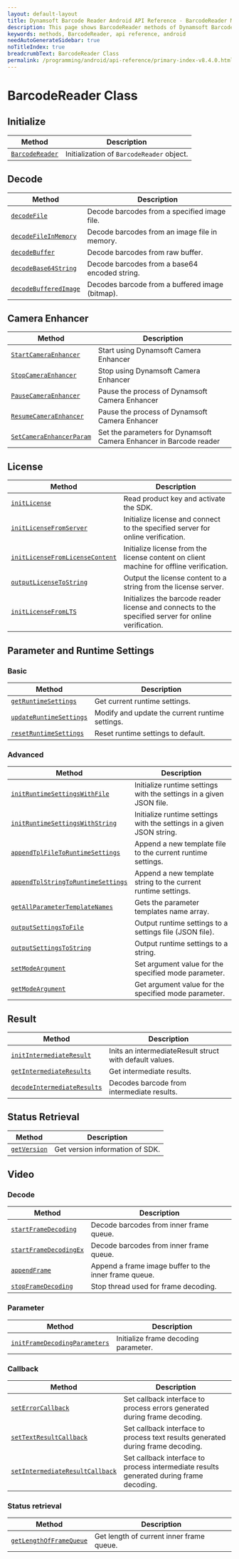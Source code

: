 ```yaml
---
layout: default-layout
title: Dynamsoft Barcode Reader Android API Reference - BarcodeReader Methods
description: This page shows BarcodeReader methods of Dynamsoft Barcode Reader for Android SDK.
keywords: methods, BarcodeReader, api reference, android
needAutoGenerateSidebar: true
noTitleIndex: true
breadcrumbText: BarcodeReader Class
permalink: /programming/android/api-reference/primary-index-v8.4.0.html
---
```


# BarcodeReader Class

## Initialize

  | Method               | Description |
  |----------------------|-------------|
  | [`BarcodeReader`](primary-initialize-and-destroy.md#barcodereader) | Initialization of `BarcodeReader` object.|

## Decode

  | Method               | Description |
  |----------------------|-------------|
  | [`decodeFile`](primary-decode.md#decodefile) | Decode barcodes from a specified image file. |
  | [`decodeFileInMemory`](primary-decode.md#decodefileinmemory) | Decode barcodes from an image file in memory. |
  | [`decodeBuffer`](primary-decode.md#decodebuffer) | Decode barcodes from raw buffer. |
  | [`decodeBase64String`](primary-decode.md#decodebase64string) | Decode barcodes from a base64 encoded string. |
  | [`decodeBufferedImage`](primary-decode.md#decodeBufferedImage) | Decodes barcode from a buffered image (bitmap). |

## Camera Enhancer
  
   | Method               | Description |
   |----------------------|-------------|
   | [`StartCameraEnhancer`](primary-camera.md#start-stop-pause-resume-camera-enhancer) | Start using Dynamsoft Camera Enhancer |
   | [`StopCameraEnhancer`](primary-camera.md#start-stop-pause-resume-camera-enhancer) | Stop using Dynamsoft Camera Enhancer |
   | [`PauseCameraEnhancer`](primary-camera.md#start-stop-pause-resume-camera-enhancer) | Pause the process of Dynamsoft Camera Enhancer |
   | [`ResumeCameraEnhancer`](primary-camera.md#start-stop-pause-resume-camera-enhancer) | Pause the process of Dynamsoft Camera Enhancer |
   | [`SetCameraEnhancerParam`](primary-camera.md#setcameraenhancerparam) | Set the parameters for Dynamsoft Camera Enhancer in Barcode reader |

## License

  | Method               | Description |
  |----------------------|-------------|
  | [`initLicense`](primary-license.md#initlicense) | Read product key and activate the SDK. |
  | [`initLicenseFromServer`](primary-license.md#initlicensefromserver) | Initialize license and connect to the specified server for online verification. |
  | [`initLicenseFromLicenseContent`](primary-license.md#initlicensefromlicensecontent) | Initialize license from the license content on client machine for offline verification. |
  | [`outputLicenseToString`](primary-license.md#outputlicensetostring) | Output the license content to a string from the license server. |
  | [`initLicenseFromLTS`](primary-license.md#initlicensefromlts) | Initializes the barcode reader license and connects to the specified server for online verification. |

## Parameter and Runtime Settings

### Basic

  | Method               | Description |
  |----------------------|-------------|
  | [`getRuntimeSettings`](primary-parameter-and-runtime-settings-basic.md#getruntimesettings) | Get current runtime settings. |
  | [`updateRuntimeSettings`](primary-parameter-and-runtime-settings-basic.md#updateruntimesettings) | Modify and update the current runtime settings. |
  | [`resetRuntimeSettings`](primary-parameter-and-runtime-settings-basic.md#resetruntimesettings) | Reset runtime settings to default. |

### Advanced
  
  | Method               | Description |
  |----------------------|-------------|
  | [`initRuntimeSettingsWithFile`](primary-parameter-and-runtime-settings-advanced.md#initruntimesettingswithfile)  | Initialize runtime settings with the settings in a given JSON file. |
  | [`initRuntimeSettingsWithString`](primary-parameter-and-runtime-settings-advanced.md#initruntimesettingswithstring) | Initialize runtime settings with the settings in a given JSON string. |
  | [`appendTplFileToRuntimeSettings`](primary-parameter-and-runtime-settings-advanced.md#appendtplfiletoruntimesettings) | Append a new template file to the current runtime settings. |
  | [`appendTplStringToRuntimeSettings`](primary-parameter-and-runtime-settings-advanced.md#appendtplstringtoruntimesettings) | Append a new template string to the current runtime settings. |
  | [`getAllParameterTemplateNames`](primary-parameter-and-runtime-settings-advanced.md#getallparametertemplatenames) | Gets the parameter templates name array. |
  | [`outputSettingsToFile`](primary-parameter-and-runtime-settings-advanced.md#outputsettingstofile) | Output runtime settings to a settings file (JSON file). |
  | [`outputSettingsToString`](primary-parameter-and-runtime-settings-advanced.md#outputsettingstostring) | Output runtime settings to a string. |
  | [`setModeArgument`](primary-parameter-and-runtime-settings-advanced.md#setmodeargument) | Set argument value for the specified mode parameter. |
  | [`getModeArgument`](primary-parameter-and-runtime-settings-advanced.md#getmodeargument) | Get argument value for the specified mode parameter. |

## Result

  | Method               | Description |
  |----------------------|-------------|
  | [`initIntermediateResult`](primary-result.md#initintermediateresult) | Inits an intermediateResult struct with default values. |
  | [`getIntermediateResults`](primary-result.md#getintermediateresults) | Get intermediate results. |
  | [`decodeIntermediateResults`](primary-result.md#decodeintermediateresults) | Decodes barcode from intermediate results. |

## Status Retrieval

  | Method               | Description |
  |----------------------|-------------|
  | [`getVersion`](primary-status-retrieval.md#getversion) | Get version information of SDK.|

## Video

### Decode

   | Method               | Description |
   |----------------------|-------------|
   | [`startFrameDecoding`](primary-video.md#startframedecoding) | Decode barcodes from inner frame queue. |
   | [`startFrameDecodingEx`](primary-video.md#startframedecodingex) | Decode barcodes from inner frame queue. |
   | [`appendFrame`](primary-video.md#appendframe) | Append a frame image buffer to the inner frame queue. |
   | [`stopFrameDecoding`](primary-video.md#stopframedecoding) | Stop thread used for frame decoding. |

### Parameter

   | Method               | Description |
   |----------------------|-------------|
   | [`initFrameDecodingParameters`](primary-video.md#initframedecodingparameters) | Initialize frame decoding parameter. |

### Callback

   | Method               | Description |
   |----------------------|-------------|
   | [`setErrorCallback`](primary-video.md#seterrorcallback) | Set callback interface to process errors generated during frame decoding. |
   | [`setTextResultCallback`](primary-video.md#settextresultcallback) | Set callback interface to process text results generated during frame decoding. |
   | [`setIntermediateResultCallback`](primary-video.md#setintermediateresultcallback) | Set callback interface to process intermediate results generated during frame decoding. |

### Status retrieval

   | Method               | Description |
   |----------------------|-------------|
   | [`getLengthOfFrameQueue`](primary-video.md#getlengthofframequeue) | Get length of current inner frame queue. |
